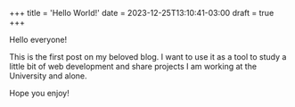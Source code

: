 +++
title = 'Hello World!'
date = 2023-12-25T13:10:41-03:00
draft = true
+++

Hello everyone!

This is the first post on my beloved blog. I want to use it as a tool to study a little bit of web development and share projects I am working at the University and alone. 

Hope you enjoy!